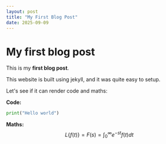 ```yaml
---
layout: post
title: "My First Blog Post"
date: 2025-09-09
---
```

# My first blog post

This is my **first blog post**.  

This website is built using jekyll, and it was quite easy to setup.

Let's see if it can render code and maths:

**Code:**
```python
print("Hello world")
```

**Maths:**
$$
L\left\{f(t)\right\}=F(s)=\int_{0}^{\infty} e^{-st}f(t)dt
$$
